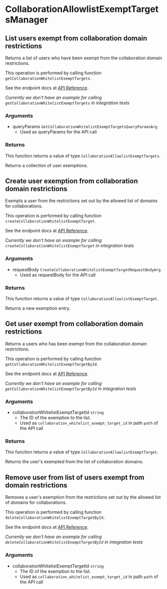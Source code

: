 # CollaborationAllowlistExemptTargetsManager

## List users exempt from collaboration domain restrictions

Returns a list of users who have been exempt from the collaboration
domain restrictions.

This operation is performed by calling function `getCollaborationWhitelistExemptTargets`.

See the endpoint docs at
[API Reference](https://developer.box.com/reference/get-collaboration-whitelist-exempt-targets/).

*Currently we don't have an example for calling `getCollaborationWhitelistExemptTargets` in integration tests*

### Arguments

- queryParams `GetCollaborationWhitelistExemptTargetsQueryParamsArg`
  - Used as queryParams for the API call


### Returns

This function returns a value of type `CollaborationAllowlistExemptTargets`.

Returns a collection of user exemptions.


## Create user exemption from collaboration domain restrictions

Exempts a user from the restrictions set out by the allowed list of domains
for collaborations.

This operation is performed by calling function `createCollaborationWhitelistExemptTarget`.

See the endpoint docs at
[API Reference](https://developer.box.com/reference/post-collaboration-whitelist-exempt-targets/).

*Currently we don't have an example for calling `createCollaborationWhitelistExemptTarget` in integration tests*

### Arguments

- requestBody `CreateCollaborationWhitelistExemptTargetRequestBodyArg`
  - Used as requestBody for the API call


### Returns

This function returns a value of type `CollaborationAllowlistExemptTarget`.

Returns a new exemption entry.


## Get user exempt from collaboration domain restrictions

Returns a users who has been exempt from the collaboration
domain restrictions.

This operation is performed by calling function `getCollaborationWhitelistExemptTargetById`.

See the endpoint docs at
[API Reference](https://developer.box.com/reference/get-collaboration-whitelist-exempt-targets-id/).

*Currently we don't have an example for calling `getCollaborationWhitelistExemptTargetById` in integration tests*

### Arguments

- collaborationWhitelistExemptTargetId `string`
  - The ID of the exemption to the list.
  - Used as `collaboration_whitelist_exempt_target_id` in path `path` of the API call


### Returns

This function returns a value of type `CollaborationAllowlistExemptTarget`.

Returns the user&#x27;s exempted from the list of collaboration domains.


## Remove user from list of users exempt from domain restrictions

Removes a user&#x27;s exemption from the restrictions set out by the allowed list
of domains for collaborations.

This operation is performed by calling function `deleteCollaborationWhitelistExemptTargetById`.

See the endpoint docs at
[API Reference](https://developer.box.com/reference/delete-collaboration-whitelist-exempt-targets-id/).

*Currently we don't have an example for calling `deleteCollaborationWhitelistExemptTargetById` in integration tests*

### Arguments

- collaborationWhitelistExemptTargetId `string`
  - The ID of the exemption to the list.
  - Used as `collaboration_whitelist_exempt_target_id` in path `path` of the API call


